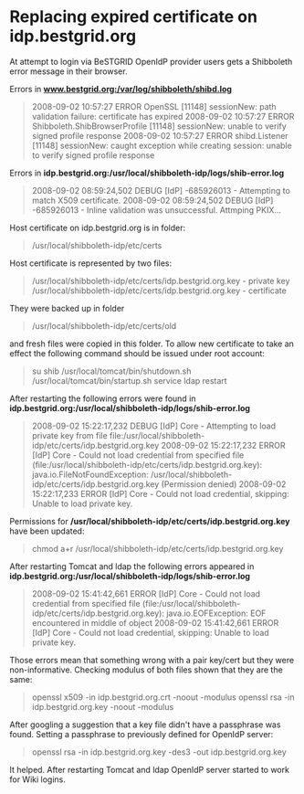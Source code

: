 # Replacing expired certificate on idp.bestgrid.org

At attempt to login via BeSTGRID OpenIdP provider users gets a Shibboleth error message in their browser.

Errors in **www.bestgrid.org:/var/log/shibboleth/shibd.log**

>  2008-09-02 10:57:27 ERROR OpenSSL [11148] sessionNew: path validation failure: certificate has expired
>  2008-09-02 10:57:27 ERROR Shibboleth.ShibBrowserProfile [11148] sessionNew: unable to verify signed profile response
>  2008-09-02 10:57:27 ERROR shibd.Listener [11148] sessionNew: caught exception while creating session: unable to verify signed profile response

Errors in **idp.bestgrid.org:/usr/local/shibboleth-idp/logs/shib-error.log**

>  2008-09-02 08:59:24,502 DEBUG [IdP] -685926013                          - Attempting to match X509 certificate.
>  2008-09-02 08:59:24,502 DEBUG [IdP] -685926013                          - Inline validation was unsuccessful.  Attmping PKIX...

Host certificate on idp.bestgrid.org is in folder:

>  /usr/local/shibboleth-idp/etc/certs

Host certificate is represented by two files:

>  /usr/local/shibboleth-idp/etc/certs/idp.bestgrid.org.key - private key
>  /usr/local/shibboleth-idp/etc/certs/idp.bestgrid.org.key - certificate

They were backed up in folder

>  /usr/local/shibboleth-idp/etc/certs/old

and fresh files were copied in this folder. To allow new certificate to take an effect the following command should be issued under root account:

>  su shib
>  /usr/local/tomcat/bin/shutdown.sh
>  /usr/local/tomcat/bin/startup.sh
>  service ldap restart

After restarting the following errors were found in **idp.bestgrid.org:/usr/local/shibboleth-idp/logs/shib-error.log**

>  2008-09-02 15:22:17,232 DEBUG [IdP] Core - Attempting to load private key from file file:/usr/local/shibboleth-idp/etc/certs/idp.bestgrid.org.key
>  2008-09-02 15:22:17,232 ERROR [IdP] Core - Could not load credential from specified file (file:/usr/local/shibboleth-idp/etc/certs/idp.bestgrid.org.key): java.io.FileNotFoundException: /usr/local/shibboleth-idp/etc/certs/idp.bestgrid.org.key (Permission denied)
>  2008-09-02 15:22:17,233 ERROR [IdP] Core - Could not load credential, skipping: Unable to load private key.

Permissions for **/usr/local/shibboleth-idp/etc/certs/idp.bestgrid.org.key** have been updated:

>   chmod a+r /usr/local/shibboleth-idp/etc/certs/idp.bestgrid.org.key

After restarting Tomcat and ldap the following errors appeared in **idp.bestgrid.org:/usr/local/shibboleth-idp/logs/shib-error.log**

>  2008-09-02 15:41:42,661 ERROR [IdP] Core - Could not load credential from specified file (file:/usr/local/shibboleth-idp/etc/certs/idp.bestgrid.org.key): java.io.EOFException: EOF encountered in middle of object
>  2008-09-02 15:41:42,661 ERROR [IdP] Core - Could not load credential, skipping: Unable to load private key.

Those errors mean that something wrong with a pair key/cert but they were non-informative. Checking modulus of both files shown that they are the same:

>  openssl x509 -in idp.bestgrid.org.crt -noout -modulus
>  openssl rsa -in idp.bestgrid.org.key -noout -modulus

After googling a suggestion that a key file didn't have a passphrase was found. Setting a passphrase to previously defined for OpenIdP server:

>  openssl rsa -in idp.bestgrid.org.key -des3 -out idp.bestgrid.org.key

It helped. After restarting Tomcat and ldap OpenIdP server started to work for Wiki logins.
